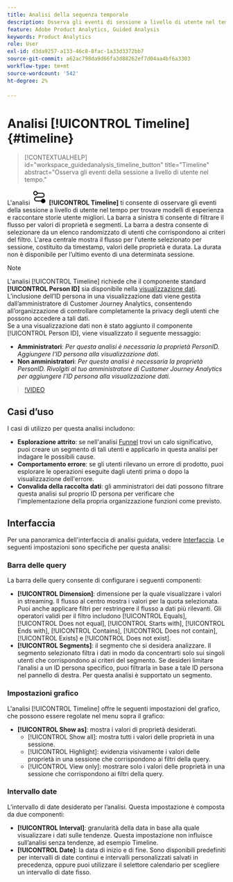 ```yaml
---
title: Analisi della sequenza temporale
description: Osserva gli eventi di sessione a livello di utente nel tempo per trovare modelli di esperienza.
feature: Adobe Product Analytics, Guided Analysis
keywords: Product Analytics
role: User
exl-id: d3da9257-a133-46c8-8fac-1a33d3372bb7
source-git-commit: a62ac798da9d66fa3d88262ef7d04aa4bf6a3303
workflow-type: tm+mt
source-wordcount: '542'
ht-degree: 2%

---
```


# Analisi [!UICONTROL Timeline] {#timeline}

<!-- markdownlint-disable MD034 -->

>[!CONTEXTUALHELP]
>id="workspace_guidedanalysis_timeline_button"
>title="Timeline"
>abstract="Osserva gli eventi della sessione a livello di utente nel tempo."

<!-- markdownlint-enable MD034 -->

L&#39;analisi ![Timeline](/help/assets/icons/Timeline.svg) **[!UICONTROL Timeline]** ti consente di osservare gli eventi della sessione a livello di utente nel tempo per trovare modelli di esperienza e raccontare storie utente migliori. La barra a sinistra ti consente di filtrare il flusso per valori di proprietà e segmenti. La barra a destra consente di selezionare da un elenco randomizzato di utenti che corrispondono ai criteri del filtro. L&#39;area centrale mostra il flusso per l&#39;utente selezionato per sessione, costituito da timestamp, valori delle proprietà e durata. La durata non è disponibile per l’ultimo evento di una determinata sessione.


>[!NOTE]
>
>L&#39;analisi [!UICONTROL Timeline] richiede che il componente standard **[!UICONTROL Person ID]** sia disponibile nella [visualizzazione dati](/help/data-views/component-reference.md#optional). L’inclusione dell’ID persona in una visualizzazione dati viene gestita dall’amministratore di Customer Journey Analytics, consentendo all’organizzazione di controllare completamente la privacy degli utenti che possono accedere a tali dati.
><br/>Se a una visualizzazione dati non è stato aggiunto il componente [!UICONTROL Person ID], viene visualizzato il seguente messaggio:
>
>* **Amministratori**: *Per questa analisi è necessaria la proprietà PersonID. Aggiungere l&#39;ID persona alla visualizzazione dati.*
>* **Non amministratori**: *Per questa analisi è necessaria la proprietà PersonID. Rivolgiti al tuo amministratore di Customer Journey Analytics per aggiungere l&#39;ID persona alla visualizzazione dati.*

>[!VIDEO](https://video.tv.adobe.com/v/3427810/?learn=on)



## Casi d’uso

I casi di utilizzo per questa analisi includono:

* **Esplorazione attrito**: se nell&#39;analisi [Funnel](funnel.md) trovi un calo significativo, puoi creare un segmento di tali utenti e applicarlo in questa analisi per indagare le possibili cause.
* **Comportamento errore**: se gli utenti rilevano un errore di prodotto, puoi esplorare le operazioni eseguite dagli utenti prima o dopo la visualizzazione dell&#39;errore.
* **Convalida della raccolta dati**: gli amministratori dei dati possono filtrare questa analisi sul proprio ID persona per verificare che l&#39;implementazione della propria organizzazione funzioni come previsto.

## Interfaccia

Per una panoramica dell&#39;interfaccia di analisi guidata, vedere [Interfaccia](../overview.md#interface). Le seguenti impostazioni sono specifiche per questa analisi:

### Barra delle query

La barra delle query consente di configurare i seguenti componenti:

* **[!UICONTROL Dimension]**: dimensione per la quale visualizzare i valori in streaming. Il flusso al centro mostra i valori per la quota selezionata. Puoi anche applicare filtri per restringere il flusso a dati più rilevanti. Gli operatori validi per il filtro includono [!UICONTROL Equals], [!UICONTROL Does not equal], [!UICONTROL Starts with], [!UICONTROL Ends with], [!UICONTROL Contains], [!UICONTROL Does not contain], [!UICONTROL Exists] e [!UICONTROL Does not exist].
* **[!UICONTROL Segments]**: il segmento che si desidera analizzare. Il segmento selezionato filtra i dati in modo da concentrarti solo sui singoli utenti che corrispondono ai criteri del segmento. Se desideri limitare l’analisi a un ID persona specifico, puoi filtrarla in base a tale ID persona nel pannello di destra. Per questa analisi è supportato un segmento.

### Impostazioni grafico

L&#39;analisi [!UICONTROL Timeline] offre le seguenti impostazioni del grafico, che possono essere regolate nel menu sopra il grafico:

* **[!UICONTROL Show as]**: mostra i valori di proprietà desiderati.
   * [!UICONTROL Show all]: mostra tutti i valori delle proprietà in una sessione.
   * [!UICONTROL Highlight]: evidenzia visivamente i valori delle proprietà in una sessione che corrispondono ai filtri della query.
   * [!UICONTROL View only]: mostrare solo i valori delle proprietà in una sessione che corrispondono ai filtri della query.

### Intervallo date

L’intervallo di date desiderato per l’analisi. Questa impostazione è composta da due componenti:

* **[!UICONTROL Interval]**: granularità della data in base alla quale visualizzare i dati sulle tendenze. Questa impostazione non influisce sull’analisi senza tendenze, ad esempio Timeline.
* **[!UICONTROL Date]**: la data di inizio e di fine. Sono disponibili predefiniti per intervalli di date continui e intervalli personalizzati salvati in precedenza, oppure puoi utilizzare il selettore calendario per scegliere un intervallo di date fisso.


<!--

## Example

See below for an example of the analysis.

![Timeline](../assets/timeline-new.png)

-->
